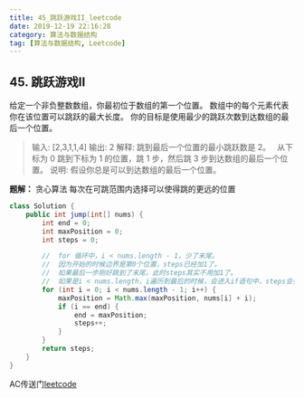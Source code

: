 ```yaml
---
title: 45_跳跃游戏II_leetcode
date: 2019-12-19 22:16:28
category: 算法与数据结构
tag: [算法与数据结构, Leetcode]
---
```


## 45. 跳跃游戏II

给定一个非负整数数组，你最初位于数组的第一个位置。
数组中的每个元素代表你在该位置可以跳跃的最大长度。
你的目标是使用最少的跳跃次数到达数组的最后一个位置。

>输入: [2,3,1,1,4]
输出: 2
解释: 跳到最后一个位置的最小跳跃数是 2。
     从下标为 0 跳到下标为 1 的位置，跳 1 步，然后跳 3 步到达数组的最后一个位置。
说明:
假设你总是可以到达数组的最后一个位置。

**题解：** 贪心算法 每次在可跳范围内选择可以使得跳的更远的位置

```java
class Solution {
    public int jump(int[] nums) {
        int end = 0;
        int maxPosition = 0;
        int steps = 0;

        //  for 循环中，i < nums.length - 1，少了末尾。
        //  因为开始的时候边界是第0个位置，steps已经加1了。
        //  如果最后一步刚好跳到了末尾，此时steps其实不用加1了。
        //  如果是i < nums.length，i遍历到最后的时候，会进入if语句中，steps会多加1。
        for (int i = 0; i < nums.length - 1; i++) {
            maxPosition = Math.max(maxPosition, nums[i] + i);
            if (i == end) {
                end = maxPosition;
                steps++;
            }
        }
        return steps;
    }
}
```

AC传送门[leetcode](https://leetcode-cn.com/problems/jump-game-ii/)